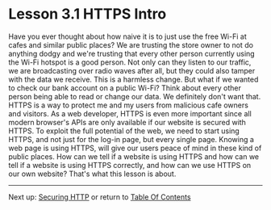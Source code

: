 # Lesson 3.1 HTTPS Intro

Have you ever thought about how naive it is to just use the free Wi-Fi at cafes and similar public places? We are trusting the store owner to not do anything dodgy and we're trusting that every other person currently using the Wi-Fi hotspot is a good person. Not only can they listen to our traffic, we are broadcasting over radio waves after  all, but they could also tamper with the data we receive. This is a harmless change. But what if we wanted to check our bank account on a public Wi-Fi? Think about every other person being able to read or change  our data. We definitely don't want that. HTTPS is a way to protect me and my users from malicious cafe owners and visitors. As a web developer, HTTPS is even more important since all modern browser's APIs are only available if our website is secured with HTTPS. To exploit the full potential of the web, we need to start using HTTPS, and not just for the log-in page, but every single page. Knowing a web page is using HTTPS, will give our users peace of mind in these kind of public places. How can we tell if a website is using HTTPS and how can we tell if a website is using HTTPS correctly, and how can we use HTTPS on our own website? That's what this lesson is about.

- - -
Next up: [Securing HTTP](ND024_Part4_Lesson03_02.md) or return to [Table Of Contents](./ND024_TableOfContents.md)
